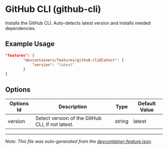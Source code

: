 
# GitHub CLI (github-cli)

Installs the GitHub CLI. Auto-detects latest version and installs needed dependencies.

## Example Usage

```json
"features": {
        "devcontainers/features/github-cli@latest": {
            "version": "latest"
        }
}
```

## Options

| Options Id | Description | Type | Default Value |
|-----|-----|-----|-----|
| version | Select version of the GitHub CLI, if not latest. | string | latest |

---

_Note: This file was auto-generated from the [devcontainer-feature.json](./devcontainer-feature.json)._
